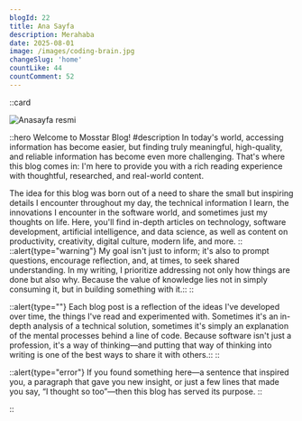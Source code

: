 ```yaml
---
blogId: 22
title: Ana Sayfa
description: Merahaba
date: 2025-08-01
image: /images/coding-brain.jpg
changeSlug: 'home'
countLike: 44
countComment: 52
---
```

::card

![Anasayfa resmi](/images/blog-image-6.jpg)

::hero
Welcome to Mosstar Blog!
#description
In today's world, accessing information has become easier, but finding truly meaningful, high-quality, and reliable information has become even more challenging. That's where this blog comes in: I'm here to provide you with a rich reading experience with thoughtful, researched, and real-world content.

The idea for this blog was born out of a need to share the small but inspiring details I encounter throughout my day, the technical information I learn, the innovations I encounter in the software world, and sometimes just my thoughts on life. Here, you'll find in-depth articles on technology, software development, artificial intelligence, and data science, as well as content on productivity, creativity, digital culture, modern life, and more.
::
::alert{type="warning"}
My goal isn't just to inform; it's also to prompt questions, encourage reflection, and, at times, to seek shared understanding. In my writing, I prioritize addressing not only how things are done but also why. Because the value of knowledge lies not in simply consuming it, but in building something with it.::
::

::alert{type=""}
Each blog post is a reflection of the ideas I've developed over time, the things I've read and experimented with. Sometimes it's an in-depth analysis of a technical solution, sometimes it's simply an explanation of the mental processes behind a line of code. Because software isn't just a profession, it's a way of thinking—and putting that way of thinking into writing is one of the best ways to share it with others.::
::

::alert{type="error"}
If you found something here—a sentence that inspired you, a paragraph that gave you new insight, or just a few lines that made you say, “I thought so too”—then this blog has served its purpose.
::


::